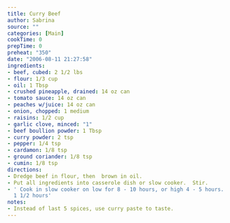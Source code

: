 ```yaml
---
title: Curry Beef
author: Sabrina
source: ""
categories: [Main]
cookTime: 0
prepTime: 0
preheat: "350"
date: "2006-08-11 21:27:58"
ingredients:
- beef, cubed: 2 1/2 lbs
- flour: 1/3 cup
- oil: 1 Tbsp
- crushed pineapple, drained: 14 oz can
- tomato sauce: 14 oz can
- peaches w/juice: 14 oz can
- onion, chopped: 1 medium
- raisins: 1/2 cup
- garlic clove, minced: "1"
- beef boullion powder: 1 Tbsp
- curry powder: 2 tsp
- pepper: 1/4 tsp
- cardamon: 1/8 tsp
- ground coriander: 1/8 tsp
- cumin: 1/8 tsp
directions:
- Dredge beef in flour, then  brown in oil.
- Put all ingredients into casserole dish or slow cooker.  Stir.
- ' Cook in slow cooker on low for 8 - 10 hours, or high 4 - 5 hours.  Cook in oven
  1 1/2 hours'
notes:
- Instead of last 5 spices, use curry paste to taste.
---
```


